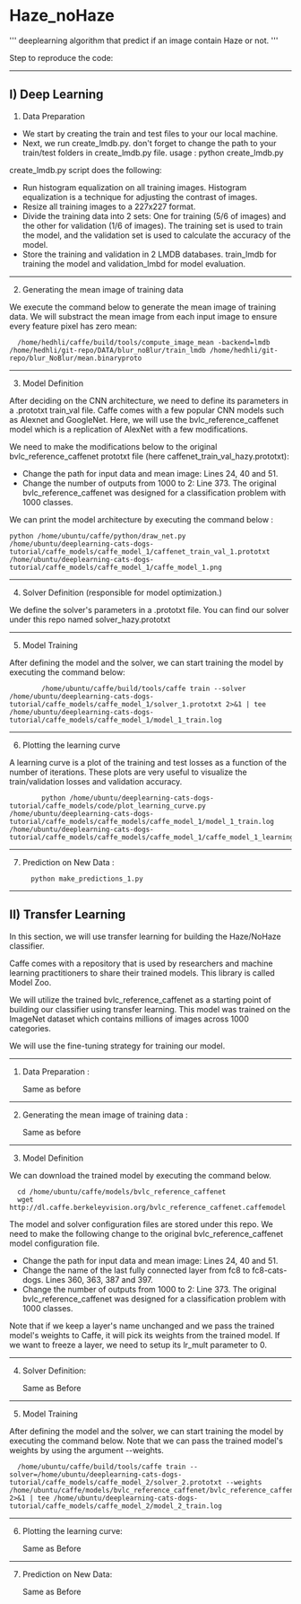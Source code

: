 # Haze_noHaze
'''
deeplearning algorithm that predict if an image contain Haze or not.
'''

Step to reproduce the code:
____________________________________________________
I) Deep Learning
-----------------------
1) Data Preparation
- We start by creating the train and test  files to your our local machine. 
- Next, we run create_lmdb.py. don't forget to change the path to your train/test folders in create_lmdb.py file.
      usage : python create_lmdb.py

create_lmdb.py script does the following:

   -  Run histogram equalization on all training images. Histogram equalization is a technique for adjusting the contrast of images.
   -  Resize all training images to a 227x227 format.
   -  Divide the training data into 2 sets: One for training (5/6 of images) and the other for validation (1/6 of images). The training set is used to train the model, and the validation set is used to calculate the accuracy of the model.
   -  Store the training and validation in 2 LMDB databases. train_lmdb for training the model and validation_lmbd for model evaluation.
-----------------------------------------------
2)  Generating the mean image of training data
  
  We execute the command below to generate the mean image of training data. We will substract the mean image from each input     image to ensure every feature pixel has zero mean:
    
      /home/hedhli/caffe/build/tools/compute_image_mean -backend=lmdb /home/hedhli/git-repo/DATA/blur_noBlur/train_lmdb /home/hedhli/git-repo/blur_NoBlur/mean.binaryproto
    
------------------------------------------------
3)  Model Definition

After deciding on the CNN architecture, we need to define its parameters in a .prototxt train_val file. Caffe comes with a few popular CNN models such as Alexnet and GoogleNet. Here, we will use the bvlc_reference_caffenet model which is a replication of AlexNet with a few modifications.

We need to make the modifications below to the original bvlc_reference_caffenet prototxt file (here caffenet_train_val_hazy.prototxt):

  - Change the path for input data and mean image: Lines 24, 40 and 51.
  - Change the number of outputs from 1000 to 2: Line 373. The original bvlc_reference_caffenet was designed for a classification problem with 1000 classes.

We can print the model architecture by executing the command below :

    python /home/ubuntu/caffe/python/draw_net.py /home/ubuntu/deeplearning-cats-dogs-tutorial/caffe_models/caffe_model_1/caffenet_train_val_1.prototxt /home/ubuntu/deeplearning-cats-dogs-tutorial/caffe_models/caffe_model_1/caffe_model_1.png
 
---------------------------------------------------
4)   Solver Definition (responsible for model optimization.)

We define the solver's parameters in a .prototxt file. You can find our solver under this repo named solver_hazy.prototxt

---------------------------------------------------
5)    Model Training 

After defining the model and the solver, we can start training the model by executing the command below: 

            /home/ubuntu/caffe/build/tools/caffe train --solver /home/ubuntu/deeplearning-cats-dogs-tutorial/caffe_models/caffe_model_1/solver_1.prototxt 2>&1 | tee /home/ubuntu/deeplearning-cats-dogs-tutorial/caffe_models/caffe_model_1/model_1_train.log

---------------------------------------------------
6)    Plotting the learning curve

A learning curve is a plot of the training and test losses as a function of the number of iterations. These plots are very useful to visualize the train/validation losses and validation accuracy. 

            python /home/ubuntu/deeplearning-cats-dogs-tutorial/caffe_models/code/plot_learning_curve.py /home/ubuntu/deeplearning-cats-dogs-tutorial/caffe_models/caffe_models/caffe_model_1/model_1_train.log /home/ubuntu/deeplearning-cats-dogs-tutorial/caffe_models/caffe_models/caffe_model_1/caffe_model_1_learning_curve.png
            
---------------------------------------------------            
 7)   Prediction on New Data : 
            
            python make_predictions_1.py
 
____________________________________________________
II) Transfer Learning
----------------------
In this section, we will use transfer learning for building the Haze/NoHaze classifier.

Caffe comes with a repository that is used by researchers and machine learning practitioners to share their trained models. This library is called Model Zoo.

We will utilize the trained bvlc_reference_caffenet as a starting point of building our classifier using transfer learning. This model was trained on the ImageNet dataset which contains millions of images across 1000 categories.

We will use the fine-tuning strategy for training our model. 

---------------------------------------------------            
 1)   Data Preparation : 
 
      Same as before
 ---------------------------------------------------            
 2)   Generating the mean image of training data : 
 
      Same as before
 
 
 -------------------------------------------------
 3)  Model Definition
 
  We can download the trained model by executing the command below.

      cd /home/ubuntu/caffe/models/bvlc_reference_caffenet
      wget http://dl.caffe.berkeleyvision.org/bvlc_reference_caffenet.caffemodel
 
 
 The model and solver configuration files are stored under this repo. We need to make the following change to the original bvlc_reference_caffenet model configuration file.

- Change the path for input data and mean image: Lines 24, 40 and 51.
- Change the name of the last fully connected layer from fc8 to fc8-cats-dogs. Lines 360, 363, 387 and 397.
- Change the number of outputs from 1000 to 2: Line 373. The original bvlc_reference_caffenet was designed for a classification problem with 1000 classes.

Note that if we keep a layer's name unchanged and we pass the trained model's weights to Caffe, it will pick its weights from the trained model. If we want to freeze a layer, we need to setup its lr_mult parameter to 0.


-------------------------------------------------
 4)  Solver Definition:
 
      Same as Before
 -------------------------------------------------
 5)  Model Training 
 
 After defining the model and the solver, we can start training the model by executing the command below. Note that we can pass the trained model's weights by using the argument --weights.

      /home/ubuntu/caffe/build/tools/caffe train --solver=/home/ubuntu/deeplearning-cats-dogs-tutorial/caffe_models/caffe_model_2/solver_2.prototxt --weights /home/ubuntu/caffe/models/bvlc_reference_caffenet/bvlc_reference_caffenet.caffemodel 2>&1 | tee /home/ubuntu/deeplearning-cats-dogs-tutorial/caffe_models/caffe_model_2/model_2_train.log

 
 -------------------------------------------------
 6)  Plotting the learning curve:
 
     Same as Before
  -------------------------------------------------
 7)  Prediction on New Data:
 
      Same as Before
 
 

  
  
  

    
